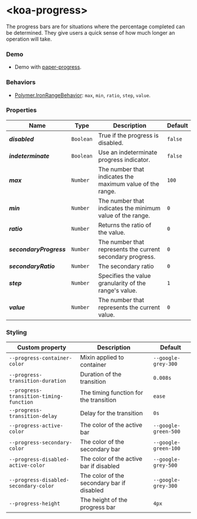 # &lt;koa-progress&gt;

The progress bars are for situations where the percentage completed can be determined. They give users a quick sense of how much longer an operation will take.

### Demo

* Demo with [paper-progress](https://elements.polymer-project.org/elements/paper-progress?view=demo).

### Behaviors

* [Polymer.IronRangeBehavior](https://elements.polymer-project.org/elements/iron-range-behavior?active=Polymer.IronRangeBehavior): `max`, `min`, `ratio`, `step`, `value`.

### Properties

Name | Type | Description | Default
-----|------|-------------|--------
***disabled*** | `Boolean` | True if the progress is disabled. | `false`
***indeterminate*** | `Boolean` | Use an indeterminate progress indicator. | `false`
***max*** | `Number` | The number that indicates the maximum value of the range. | `100`
***min*** | `Number` | The number that indicates the minimum value of the range. | `0`
***ratio*** | `Number` | Returns the ratio of the value. | `0`
***secondaryProgress*** | `Number` | The number that represents the current secondary progress. | `0`
***secondaryRatio*** | `Number` | The secondary ratio | `0`
***step*** | `Number` | Specifies the value granularity of the range's value. | `1`
***value*** | `Number` | The number that represents the current value. | `0`

### Styling

Custom property | Description | Default
----------------|-------------|--------
`--progress-container-color` | Mixin applied to container | `--google-grey-300`
`--progress-transition-duration` | Duration of the transition | `0.008s`
`--progress-transition-timing-function` | The timing function for the transition | `ease`
`--progress-transition-delay` | Delay for the transition | `0s`
`--progress-active-color` | The color of the active bar | `--google-green-500`
`--progress-secondary-color` | The color of the secondary bar | `--google-green-100`
`--progress-disabled-active-color` | The color of the active bar if disabled | `--google-grey-500`
`--progress-disabled-secondary-color` | The color of the secondary bar if disabled | `--google-grey-300`
`--progress-height` | The height of the progress bar | `4px`
